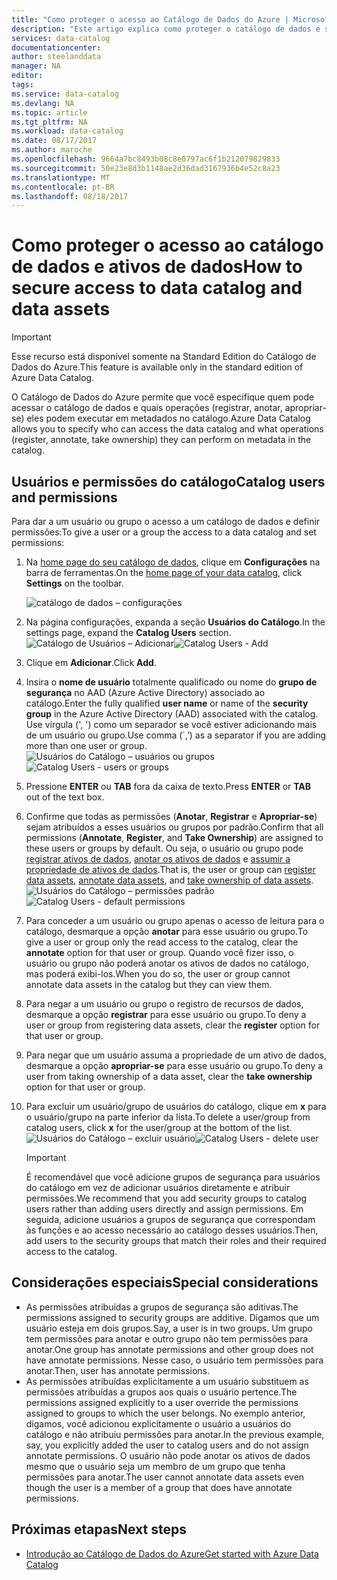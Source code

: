 ```yaml
---
title: "Como proteger o acesso ao Catálogo de Dados do Azure | Microsoft Docs"
description: "Este artigo explica como proteger o catálogo de dados e seus ativos."
services: data-catalog
documentationcenter: 
author: steelanddata
manager: NA
editor: 
tags: 
ms.service: data-catalog
ms.devlang: NA
ms.topic: article
ms.tgt_pltfrm: NA
ms.workload: data-catalog
ms.date: 08/17/2017
ms.author: maroche
ms.openlocfilehash: 9664a7bc8493b08c8e0797ac6f1b212079829833
ms.sourcegitcommit: 50e23e8d3b1148ae2d36dad3167936b4e52c8a23
ms.translationtype: MT
ms.contentlocale: pt-BR
ms.lasthandoff: 08/18/2017
---
```

# <a name="how-to-secure-access-to-data-catalog-and-data-assets"></a><span data-ttu-id="3450a-103">Como proteger o acesso ao catálogo de dados e ativos de dados</span><span class="sxs-lookup"><span data-stu-id="3450a-103">How to secure access to data catalog and data assets</span></span>
> [!IMPORTANT]
> <span data-ttu-id="3450a-104">Esse recurso está disponível somente na Standard Edition do Catálogo de Dados do Azure.</span><span class="sxs-lookup"><span data-stu-id="3450a-104">This feature is available only in the standard edition of Azure Data Catalog.</span></span>

<span data-ttu-id="3450a-105">O Catálogo de Dados do Azure permite que você especifique quem pode acessar o catálogo de dados e quais operações (registrar, anotar, apropriar-se) eles podem executar em metadados no catálogo.</span><span class="sxs-lookup"><span data-stu-id="3450a-105">Azure Data Catalog allows you to specify who can access the data catalog and what operations (register, annotate, take ownership) they can perform on metadata in the catalog.</span></span> 

## <a name="catalog-users-and-permissions"></a><span data-ttu-id="3450a-106">Usuários e permissões do catálogo</span><span class="sxs-lookup"><span data-stu-id="3450a-106">Catalog users and permissions</span></span>
<span data-ttu-id="3450a-107">Para dar a um usuário ou grupo o acesso a um catálogo de dados e definir permissões:</span><span class="sxs-lookup"><span data-stu-id="3450a-107">To give a user or a group the access to a data catalog and set permissions:</span></span>

1. <span data-ttu-id="3450a-108">Na [home page do seu catálogo de dados](http://www.azuredatacatalog.com), clique em **Configurações** na barra de ferramentas.</span><span class="sxs-lookup"><span data-stu-id="3450a-108">On the [home page of your data catalog](http://www.azuredatacatalog.com),  click **Settings** on the toolbar.</span></span>

    ![catálogo de dados – configurações](media/data-catalog-how-to-secure-catalog/data-catalog-settings.png)
2. <span data-ttu-id="3450a-110">Na página configurações, expanda a seção **Usuários do Catálogo**.</span><span class="sxs-lookup"><span data-stu-id="3450a-110">In the settings page, expand the **Catalog Users** section.</span></span>
    <span data-ttu-id="3450a-111">![Catálogo de Usuários – Adicionar](media/data-catalog-how-to-secure-catalog/data-catalog-add-button.png)</span><span class="sxs-lookup"><span data-stu-id="3450a-111">![Catalog Users - Add](media/data-catalog-how-to-secure-catalog/data-catalog-add-button.png)</span></span>
3. <span data-ttu-id="3450a-112">Clique em **Adicionar**.</span><span class="sxs-lookup"><span data-stu-id="3450a-112">Click **Add**.</span></span>
4. <span data-ttu-id="3450a-113">Insira o **nome de usuário** totalmente qualificado ou nome do **grupo de segurança** no AAD (Azure Active Directory) associado ao catálogo.</span><span class="sxs-lookup"><span data-stu-id="3450a-113">Enter the fully qualified **user name** or name of the **security group** in the Azure Active Directory (AAD) associated with the catalog.</span></span> <span data-ttu-id="3450a-114">Use vírgula (', ') como um separador se você estiver adicionando mais de um usuário ou grupo.</span><span class="sxs-lookup"><span data-stu-id="3450a-114">Use comma (\`,’) as a separator if you are adding more than one user or group.</span></span>
    <span data-ttu-id="3450a-115">![Usuários do Catálogo – usuários ou grupos](media/data-catalog-how-to-secure-catalog/data-catalog-users-groups.png)</span><span class="sxs-lookup"><span data-stu-id="3450a-115">![Catalog Users - users or groups](media/data-catalog-how-to-secure-catalog/data-catalog-users-groups.png)</span></span>
5. <span data-ttu-id="3450a-116">Pressione **ENTER** ou **TAB** fora da caixa de texto.</span><span class="sxs-lookup"><span data-stu-id="3450a-116">Press **ENTER** or **TAB** out of the text box.</span></span> 
6.  <span data-ttu-id="3450a-117">Confirme que todas as permissões (**Anotar**, **Registrar** e **Apropriar-se**) sejam atribuídos a esses usuários ou grupos por padrão.</span><span class="sxs-lookup"><span data-stu-id="3450a-117">Confirm that all permissions (**Annotate**, **Register**, and **Take Ownership**) are assigned to these users or groups by default.</span></span> <span data-ttu-id="3450a-118">Ou seja, o usuário ou grupo pode [registrar ativos de dados]( data-catalog-how-to-register.md), [anotar os ativos de dados]( data-catalog-how-to-annotate.md) e [assumir a propriedade de ativos de dados]( data-catalog-how-to-manage.md).</span><span class="sxs-lookup"><span data-stu-id="3450a-118">That is, the user or group can [register data assets]( data-catalog-how-to-register.md), [annotate data assets]( data-catalog-how-to-annotate.md), and [take ownership of data assets]( data-catalog-how-to-manage.md).</span></span> 
    <span data-ttu-id="3450a-119">![Usuários do Catálogo – permissões padrão](media/data-catalog-how-to-secure-catalog/data-catalog-default-permissions.png)</span><span class="sxs-lookup"><span data-stu-id="3450a-119">![Catalog Users - default permissions](media/data-catalog-how-to-secure-catalog/data-catalog-default-permissions.png)</span></span>
7.  <span data-ttu-id="3450a-120">Para conceder a um usuário ou grupo apenas o acesso de leitura para o catálogo, desmarque a opção **anotar** para esse usuário ou grupo.</span><span class="sxs-lookup"><span data-stu-id="3450a-120">To give a user or group only the read access to the catalog, clear the **annotate** option for that user or group.</span></span> <span data-ttu-id="3450a-121">Quando você fizer isso, o usuário ou grupo não poderá anotar os ativos de dados no catálogo, mas poderá exibi-los.</span><span class="sxs-lookup"><span data-stu-id="3450a-121">When you do so, the user or group cannot annotate data assets in the catalog but they can view them.</span></span> 
8.  <span data-ttu-id="3450a-122">Para negar a um usuário ou grupo o registro de recursos de dados, desmarque a opção **registrar** para esse usuário ou grupo.</span><span class="sxs-lookup"><span data-stu-id="3450a-122">To deny a user or group from registering data assets, clear the **register** option for that user or group.</span></span>
9.  <span data-ttu-id="3450a-123">Para negar que um usuário assuma a propriedade de um ativo de dados, desmarque a opção **apropriar-se** para esse usuário ou grupo.</span><span class="sxs-lookup"><span data-stu-id="3450a-123">To deny a user from taking ownership of a data asset, clear the **take ownership** option for that user or group.</span></span> 
10. <span data-ttu-id="3450a-124">Para excluir um usuário/grupo de usuários do catálogo, clique em **x** para o usuário/grupo na parte inferior da lista.</span><span class="sxs-lookup"><span data-stu-id="3450a-124">To delete a user/group from catalog users, click **x** for the user/group at the bottom of the list.</span></span> 
    <span data-ttu-id="3450a-125">![Usuários do Catálogo – excluir usuário](media/data-catalog-how-to-secure-catalog/data-catalog-delete-user.png)</span><span class="sxs-lookup"><span data-stu-id="3450a-125">![Catalog Users - delete user](media/data-catalog-how-to-secure-catalog/data-catalog-delete-user.png)</span></span>

    > [!IMPORTANT]
    > <span data-ttu-id="3450a-126">É recomendável que você adicione grupos de segurança para usuários do catálogo em vez de adicionar usuários diretamente e atribuir permissões.</span><span class="sxs-lookup"><span data-stu-id="3450a-126">We recommend that you add security groups to catalog users rather than adding users directly and assign permissions.</span></span> <span data-ttu-id="3450a-127">Em seguida, adicione usuários a grupos de segurança que correspondam às funções e ao acesso necessário ao catálogo desses usuários.</span><span class="sxs-lookup"><span data-stu-id="3450a-127">Then, add users to the security groups that match their roles and their required access to the catalog.</span></span>

## <a name="special-considerations"></a><span data-ttu-id="3450a-128">Considerações especiais</span><span class="sxs-lookup"><span data-stu-id="3450a-128">Special considerations</span></span>

- <span data-ttu-id="3450a-129">As permissões atribuídas a grupos de segurança são aditivas.</span><span class="sxs-lookup"><span data-stu-id="3450a-129">The permissions assigned to security groups are additive.</span></span> <span data-ttu-id="3450a-130">Digamos que um usuário esteja em dois grupos.</span><span class="sxs-lookup"><span data-stu-id="3450a-130">Say, a user is in two groups.</span></span> <span data-ttu-id="3450a-131">Um grupo tem permissões para anotar e outro grupo não tem permissões para anotar.</span><span class="sxs-lookup"><span data-stu-id="3450a-131">One group has annotate permissions and other group does not have annotate permissions.</span></span> <span data-ttu-id="3450a-132">Nesse caso, o usuário tem permissões para anotar.</span><span class="sxs-lookup"><span data-stu-id="3450a-132">Then, user has annotate permissions.</span></span> 
- <span data-ttu-id="3450a-133">As permissões atribuídas explicitamente a um usuário substituem as permissões atribuídas a grupos aos quais o usuário pertence.</span><span class="sxs-lookup"><span data-stu-id="3450a-133">The permissions assigned explicitly to a user override the permissions assigned to groups to which the user belongs.</span></span> <span data-ttu-id="3450a-134">No exemplo anterior, digamos, você adicionou explicitamente o usuário a usuários do catálogo e não atribuiu permissões para anotar.</span><span class="sxs-lookup"><span data-stu-id="3450a-134">In the previous example, say, you explicitly added the user to catalog users and do not assign annotate permissions.</span></span> <span data-ttu-id="3450a-135">O usuário não pode anotar os ativos de dados mesmo que o usuário seja um membro de um grupo que tenha permissões para anotar.</span><span class="sxs-lookup"><span data-stu-id="3450a-135">The user cannot annotate data assets even though the user is a member of a group that does have annotate permissions.</span></span>

## <a name="next-steps"></a><span data-ttu-id="3450a-136">Próximas etapas</span><span class="sxs-lookup"><span data-stu-id="3450a-136">Next steps</span></span>
- [<span data-ttu-id="3450a-137">Introdução ao Catálogo de Dados do Azure</span><span class="sxs-lookup"><span data-stu-id="3450a-137">Get started with Azure Data Catalog</span></span>](data-catalog-get-started.md)

